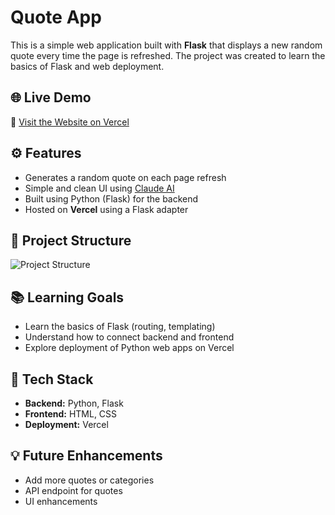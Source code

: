 # Quote App

This is a simple web application built with **Flask** that displays a new random quote every time the page is refreshed. The project was created to learn the basics of Flask and web deployment.

## 🌐 Live Demo

🔗 [Visit the Website on Vercel](https://quote-app-sepia.vercel.app/)  

## ⚙️ Features

- Generates a random quote on each page refresh
- Simple and clean UI using [Claude AI](https://claude.ai/)
- Built using Python (Flask) for the backend
- Hosted on **Vercel** using a Flask adapter

## 📁 Project Structure

![Project Structure](https://github.com/user-attachments/assets/9a2c81e2-5d0b-4ab4-9595-f638c58c500b)

## 📚 Learning Goals

- Learn the basics of Flask (routing, templating)
- Understand how to connect backend and frontend
- Explore deployment of Python web apps on Vercel

## 🧠 Tech Stack

- **Backend:** Python, Flask
- **Frontend:** HTML, CSS
- **Deployment:** Vercel

## 💡 Future Enhancements

- Add more quotes or categories
- API endpoint for quotes
- UI enhancements
